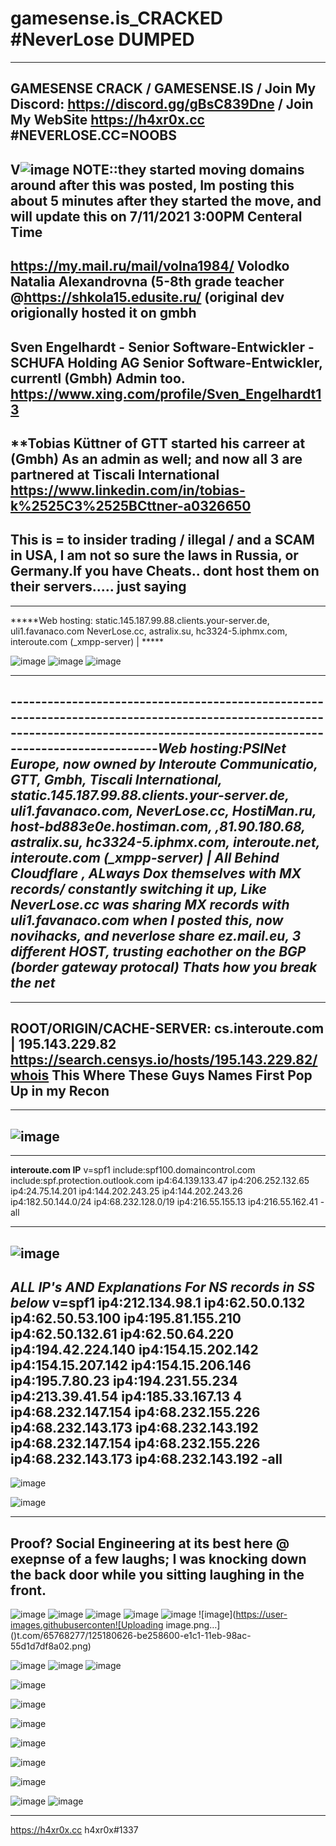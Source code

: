 # gamesense.is_CRACKED  #NeverLose DUMPED
---------------------------------------------------------------------------------------------------------------------------------------------------------------------------------
GAMESENSE CRACK / GAMESENSE.IS / Join My Discord: https://discord.gg/gBsC839Dne / Join My WebSite https://h4xr0x.cc #NEVERLOSE.CC=NOOBS
---------------------------------------------------------------------------------------------------------------------------------------------------------------------------------
V![image](https://user-images.githubusercontent.com/65768277/125208673-8bc76780-e259-11eb-8395-2a2b6b87731c.png)                                                              NOTE::they started moving domains around after this was posted, Im posting this about 5 minutes after they started the move, and will update this on 7/11/2021 3:00PM Centeral Time 
---------------------------------------------------------------------------------------------------------------------------------------------------------------------------------
**https://my.mail.ru/mail/volna1984/ Volodko Natalia Alexandrovna (5-8th grade teacher @https://shkola15.edusite.ru/ (original dev origionally hosted it on gmbh**
---------------------------------------------------------------------------------------------------------------------------------------------------------------------------------
**Sven Engelhardt - Senior Software-Entwickler - SCHUFA Holding AG Senior Software-Entwickler, currentl (Gmbh) Admin too. https://www.xing.com/profile/Sven_Engelhardt13**
---------------------------------------------------------------------------------------------------------------------------------------------------------------------------------
**Tobias Küttner of GTT started his carreer at (Gmbh) As an admin as well; and now all 3 are partnered at Tiscali International 
https://www.linkedin.com/in/tobias-k%2525C3%2525BCttner-a0326650
---------------------------------------------------------------------------------------------------------------------------------------------------------------------------------
This is = to insider trading / illegal / and a SCAM in USA, I am not so sure the laws in Russia, or Germany.If you have Cheats.. dont host them on their servers..... just saying
---------------------------------------------------------------------------------------------------------------------------------------------------------------------------------
---------------------------------------------------------------------------------------------------------------------------------------------------------------------------------
*****Web hosting: static.145.187.99.88.clients.your-server.de, uli1.favanaco.com NeverLose.cc, astralix.su, hc3324-5.iphmx.com, interoute.com (_xmpp-server) | *****

![image](https://user-images.githubusercontent.com/65768277/125190455-d4a00180-e202-11eb-8bed-001827d2864d.png)
![image](https://user-images.githubusercontent.com/65768277/125146396-2fded080-e0eb-11eb-94bf-f316d5300c42.png)
![image](https://user-images.githubusercontent.com/65768277/125164730-4de31a00-e159-11eb-81c7-ddaa0f627853.png)

---------------------------------------------------------------------------------------------------------------------------------------------------------------------------------
---------------------------------------------------------------------------------------------------------------------------------------------------------------------------------*****Web hosting:PSINet Europe, now owned by Interoute Communicatio, GTT, Gmbh, Tiscali International, static.145.187.99.88.clients.your-server.de, uli1.favanaco.com, NeverLose.cc, HostiMan.ru, host-bd883e0e.hostiman.com, ,81.90.180.68, astralix.su, hc3324-5.iphmx.com, interoute.net, interoute.com (_xmpp-server) | All Behind Cloudflare , ALways Dox themselves with MX records/ constantly switching it up, Like NeverLose.cc was sharing MX records with uli1.favanaco.com when I posted this, now novihacks, and neverlose share ez.mail.eu, 3 different HOST, trusting eachother on the BGP (border gateway protocal) Thats how you break the net*****
--------------------------------------------------------------------------------------------------------------------------------------------------------------------------------
--------------------------------------------------------------------------------------------------------------------------------------------------------------------------------
**ROOT/ORIGIN/CACHE-SERVER:** cs.interoute.com | 195.143.229.82 https://search.censys.io/hosts/195.143.229.82/whois  This Where These Guys Names First Pop Up in my Recon
--------------------------------------------------------------------------------------------------------------------------------------------------------------------------------
--------------------------------------------------------------------------------------------------------------------------------------------------------------------------------
![image](https://user-images.githubusercontent.com/65768277/125184685-77e21e00-e1e5-11eb-85f5-ec628ce48280.png)
--------------------------------------------------------------------------------------------------------------------------------------------------------------------------------                                                  
--------------------------------------------------------------------------------------------------------------------------------------------------------------------------------

**interoute.com IP** 
v=spf1 include:spf100.domaincontrol.com include:spf.protection.outlook.com ip4:64.139.133.47 ip4:206.252.132.65 ip4:24.75.14.201 ip4:144.202.243.25 ip4:144.202.243.26 ip4:182.50.144.0/24 ip4:68.232.128.0/19 ip4:216.55.155.13 ip4:216.55.162.41 -all

--------------------------------------------------------------------------------------------------------------------------------------------------------------------------------
![image](https://user-images.githubusercontent.com/65768277/125188768-a0284780-e1fa-11eb-9de2-fe6b5b448f19.png)
------------------------------------------------------------------------------------------------------------------------------------------------------------------------------------------------------------------------------------------------------------------------------------------------------------------------------------------------------------------
*ALL IP's AND Explanations For NS records in SS below*
v=spf1 ip4:212.134.98.1 ip4:62.50.0.132 ip4:62.50.53.100 ip4:195.81.155.210 ip4:62.50.132.61 ip4:62.50.64.220 ip4:194.42.224.140 ip4:154.15.202.142 ip4:154.15.207.142 ip4:154.15.206.146 ip4:195.7.80.23 ip4:194.231.55.234 ip4:213.39.41.54 ip4:185.33.167.13 4 ip4:68.232.147.154 ip4:68.232.155.226 ip4:68.232.143.173 ip4:68.232.143.192 ip4:68.232.147.154 ip4:68.232.155.226 ip4:68.232.143.173 ip4:68.232.143.192 -all
------------------------------------------------------------------------------------------------------------------------------------------------------------------------------------------------------------------------------------------------------------------------------------------------------------------------------------------------------------------

![image](https://user-images.githubusercontent.com/65768277/125181149-8f121300-e1c7-11eb-8e86-9308d9564f8e.png)

![image](https://user-images.githubusercontent.com/65768277/125180617-97ffe600-e1c1-11eb-9e9e-0ee0a80f4f08.png)

---------------------------------------------------------------------------------------------------------------------------------------------------------------------------------------------------------------------------------------------------------------------------------------------------------------------------------------------------------------------------------------------------------------------------------------------------------------------------------------------------------------------------------------------------
**Proof?**  Social Engineering at its best here @ exepnse of a few laughs; I was knocking down the back door while you sitting laughing in the front.
------------------------------------------------------------------------------------------------------------------------------------------------------------------------------------------------------------------------------------------------------------------------------------------------------------------------------------------------------------------
![image](https://user-images.githubusercontent.com/65768277/125185295-bbd72200-e1e9-11eb-8120-fd5faf2c4a75.png)
![image](https://user-images.githubusercontent.com/65768277/125189999-9a356500-e200-11eb-8f8b-2147518443b7.png)
![image](https://user-images.githubusercontent.com/65768277/125189908-1b402c80-e200-11eb-93d4-99d0076971a1.png)
![image](https://user-images.githubusercontent.com/65768277/125189911-22ffd100-e200-11eb-9b9e-84332a66f90d.png)
![image](https://user-images.githubusercontent.com/65768277/125189928-3743ce00-e200-11eb-9a60-2c00d00689dc.png)
![image](https://user-images.githubuserconten![Uploading image.png…]()t.com/65768277/125180626-be258600-e1c1-11eb-98ac-55d1d7df8a02.png)

![image](https://user-images.githubusercontent.com/65768277/125180631-c8478480-e1c1-11eb-8a8a-fb8c0c22b89e.png)
![image](https://user-images.githubusercontent.com/65768277/125185026-d0b2b600-e1e7-11eb-9da4-a50466d2080a.png)
![image](https://user-images.githubusercontent.com/65768277/125185042-e3c58600-e1e7-11eb-927c-25e132f64cf6.png)

![image](https://user-images.githubusercontent.com/65768277/125180643-ef9e5180-e1c1-11eb-8d1f-03f66ba63e23.png)

![image](https://user-images.githubusercontent.com/65768277/125180648-faf17d00-e1c1-11eb-9984-4836f12458ff.png)

![image](https://user-images.githubusercontent.com/65768277/125184929-49654280-e1e7-11eb-85b0-666268f10483.png)

![image](https://user-images.githubusercontent.com/65768277/125184938-56823180-e1e7-11eb-9c69-faac6b350c86.png)

![image](https://user-images.githubusercontent.com/65768277/125184952-6e59b580-e1e7-11eb-87ae-503124b5f0e3.png)

![image](https://user-images.githubusercontent.com/65768277/125184970-83cedf80-e1e7-11eb-8734-6434a9f5f8d6.png)

![image](https://user-images.githubusercontent.com/65768277/125185247-79154a00-e1e9-11eb-8b04-ccd90c386ae9.png)
![image](https://user-images.githubusercontent.com/65768277/125187965-c6001d00-e1f7-11eb-89b2-10f27c1373fc.png)





--------------------------------------------------------------------------------------------------------------------------------------------------------------------------------------------------------------------------------------------------------------------------------------------------------------------------------------------------------------------
https://h4xr0x.cc 
h4xr0x#1337

